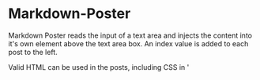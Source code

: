 # Markdown-Poster
Markdown Poster reads the input of a text area and injects the content into it's own element above the text area box. An index value is added to each post to the left. 

Valid HTML can be used in the posts, including CSS in '<style>' and JavaScript in '<script>'.
